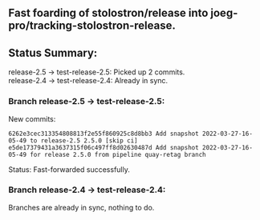 ## Fast foarding of stolostron/release into joeg-pro/tracking-stolostron-release.

## Status Summary:

release-2.5 -> test-release-2.5: Picked up 2 commits.  
release-2.4 -> test-release-2.4: Already in sync.  

### Branch release-2.5 -> test-release-2.5:

New commits:

```
6262e3cec313354808813f2e55f860925c8d8bb3 Add snapshot 2022-03-27-16-05-49 to release-2.5 2.5.0 [skip ci]
e5de17379431a3637315f06c497ff8d02630487d Add snapshot 2022-03-27-16-05-49 for release 2.5.0 from pipeline quay-retag branch
```

Status: Fast-forwarded successfully.

### Branch release-2.4 -> test-release-2.4:

Branches are already in sync, nothing to do.
